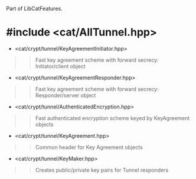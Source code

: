 Part of LibCatFeatures.

# #include <cat/AllTunnel.hpp> #

  * <cat/crypt/tunnel/KeyAgreementInitiator.hpp>
> > Fast key agreement scheme with forward secrecy: Initiator/client object

  * <cat/crypt/tunnel/KeyAgreementResponder.hpp>
> > Fast key agreement scheme with forward secrecy: Responder/server object

  * <cat/crypt/tunnel/AuthenticatedEncryption.hpp>
> > Fast authenticated encryption scheme keyed by KeyAgreement objects

  * <cat/crypt/tunnel/KeyAgreement.hpp>
> > Common header for Key Agreement objects

  * <cat/crypt/tunnel/KeyMaker.hpp>
> > Creates public/private key pairs for Tunnel responders